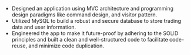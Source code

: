 - Designed an application using MVC architecture and programming design paradigms like command design, and visitor pattern.
- Utilized MySQL to build a robust and secure database to store trading data and user information.
- Engineered the app to make it future-proof by adhering to the SOLID principles and built a clean and well-structured code to facilitate code-reuse, and minimize code duplication.
